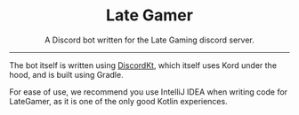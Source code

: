 <h1 align="center">Late Gamer</h1>

<p align="center">
    A Discord bot written for the Late Gaming discord server.
</p>

<!-- BADGE SPACE -->
<!--
  <p align="center">
    <a href="https://github.com/hbjydev/lategamer/workflows/something">
      <img src="https://github.com/hbjydev/lategamer/workflows/something/badge.svg" alt="something" />
    </a>
  </p>
-->
<!-- END BADGE SPACE -->

---

The bot itself is written using [DiscordKt](https://github.com/jakejmattson/discordkt), which itself uses Kord under the hood, and is built using Gradle.

For ease of use, we recommend you use IntelliJ IDEA when writing code for LateGamer, as it is one of the only good Kotlin experiences.
